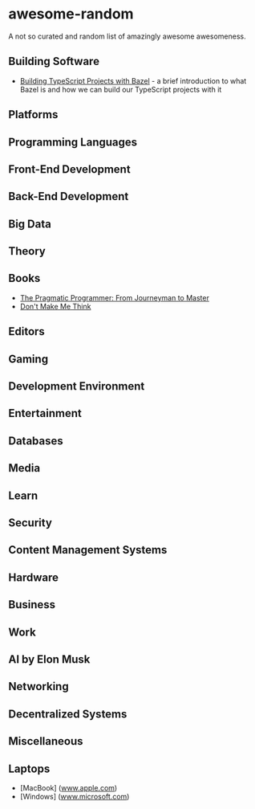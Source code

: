 # awesome-random

A not so curated and random list of amazingly awesome awesomeness.

## Building Software

- [Building TypeScript Projects with Bazel](https://blog.mgechev.com/2018/11/19/introduction-bazel-typescript-tutorial/) - a brief introduction to what Bazel is and how we can build our TypeScript projects with it 

## Platforms

## Programming Languages

## Front-End Development

## Back-End Development

## Big Data

## Theory

## Books
- [The Pragmatic Programmer: From Journeyman to Master](https://www.nceclusters.no/globalassets/filer/nce/diverse/the-pragmatic-programmer.pdf)
- [Don't Make Me Think](http://www.scottsdevelopers.com/dont-make-me-think-revisited.pdf)

## Editors

## Gaming

## Development Environment

## Entertainment

## Databases

## Media

## Learn

## Security

## Content Management Systems

## Hardware

## Business

## Work

## AI by Elon Musk

## Networking

## Decentralized Systems

## Miscellaneous

## Laptops
- [MacBook] (www.apple.com)
- [Windows] (www.microsoft.com)

